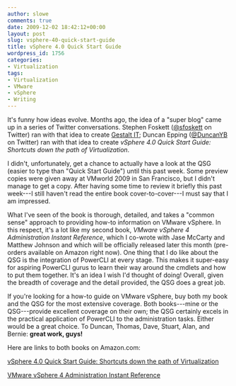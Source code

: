 ```yaml
---
author: slowe
comments: true
date: 2009-12-02 18:42:12+00:00
layout: post
slug: vsphere-40-quick-start-guide
title: vSphere 4.0 Quick Start Guide
wordpress_id: 1756
categories:
- Virtualization
tags:
- Virtualization
- VMware
- vSphere
- Writing
---
```


It's funny how ideas evolve. Months ago, the idea of a "super blog" came up in a series of Twitter conversations. Stephen Foskett ([@sfoskett](http://twitter.com/sfoskett) on Twitter) ran with that idea to create [Gestalt IT](http://gestaltit.com/); Duncan Epping ([@DuncanYB](http://twitter.com/duncanyb) on Twitter) ran with that idea to create _vSphere 4.0 Quick Start Guide: Shortcuts down the path of Virtualization_.

I didn't, unfortunately, get a chance to actually have a look at the QSG (easier to type than "Quick Start Guide") until this past week. Some preview copies were given away at VMworld 2009 in San Francisco, but I didn't manage to get a copy. After having some time to review it briefly this past week---I still haven't read the entire book cover-to-cover---I must say that I am impressed.

What I've seen of the book is thorough, detailed, and takes a "common sense" approach to providing how-to information on VMware vSphere. In this respect, it's a lot like my second book, _VMware vSphere 4 Administration Instant Reference_, which I co-wrote with Jase McCarty and Matthew Johnson and which will be officially released later this month (pre-orders available on Amazon right now). One thing that I do like about the QSG is the integration of PowerCLI at every stage. This makes it super-easy for aspiring PowerCLI gurus to learn their way around the cmdlets and how to put them together. It's an idea I wish I'd thought of doing! Overall, given the breadth of coverage and the detail provided, the QSG does a great job.

If you're looking for a how-to guide on VMware vSphere, buy both my book and the QSG for the most extensive coverage. Both books---mine or the QSG---provide excellent coverage on their own; the QSG certainly excels in the practical application of PowerCLI to the administration tasks. Either would be a great choice. To Duncan, Thomas, Dave, Stuart, Alan, and Bernie: **great work, guys!**

Here are links to both books on Amazon.com:

[vSphere 4.0 Quick Start Guide: Shortcuts down the path of Virtualization](http://www.amazon.com/vSphere-Quick-Start-Guide-Virtualization/dp/1439263450/ref=sr_1_7?ie=UTF8&s=books&qid=1259760531&sr=8-7)

[VMware vSphere 4 Administration Instant Reference](http://www.amazon.com/VMware-vSphere-Administration-Instant-Reference/dp/0470520728/ref=sr_1_3?ie=UTF8&s=books&qid=1259760531&sr=8-3)

